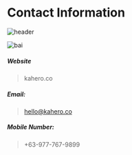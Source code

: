# **Contact Information**

![header](_images/a1.png)

![bai](_images/a2.png)

##### **Website**
> kahero.co

##### **Email**:
> hello@kahero.co

##### **Mobile Number**:
> +63-977-767-9899
